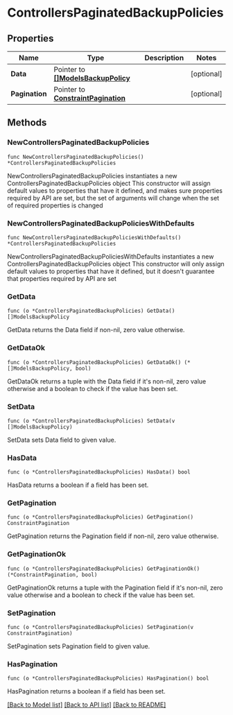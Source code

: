 # ControllersPaginatedBackupPolicies

## Properties

Name | Type | Description | Notes
------------ | ------------- | ------------- | -------------
**Data** | Pointer to [**[]ModelsBackupPolicy**](ModelsBackupPolicy.md) |  | [optional] 
**Pagination** | Pointer to [**ConstraintPagination**](ConstraintPagination.md) |  | [optional] 

## Methods

### NewControllersPaginatedBackupPolicies

`func NewControllersPaginatedBackupPolicies() *ControllersPaginatedBackupPolicies`

NewControllersPaginatedBackupPolicies instantiates a new ControllersPaginatedBackupPolicies object
This constructor will assign default values to properties that have it defined,
and makes sure properties required by API are set, but the set of arguments
will change when the set of required properties is changed

### NewControllersPaginatedBackupPoliciesWithDefaults

`func NewControllersPaginatedBackupPoliciesWithDefaults() *ControllersPaginatedBackupPolicies`

NewControllersPaginatedBackupPoliciesWithDefaults instantiates a new ControllersPaginatedBackupPolicies object
This constructor will only assign default values to properties that have it defined,
but it doesn't guarantee that properties required by API are set

### GetData

`func (o *ControllersPaginatedBackupPolicies) GetData() []ModelsBackupPolicy`

GetData returns the Data field if non-nil, zero value otherwise.

### GetDataOk

`func (o *ControllersPaginatedBackupPolicies) GetDataOk() (*[]ModelsBackupPolicy, bool)`

GetDataOk returns a tuple with the Data field if it's non-nil, zero value otherwise
and a boolean to check if the value has been set.

### SetData

`func (o *ControllersPaginatedBackupPolicies) SetData(v []ModelsBackupPolicy)`

SetData sets Data field to given value.

### HasData

`func (o *ControllersPaginatedBackupPolicies) HasData() bool`

HasData returns a boolean if a field has been set.

### GetPagination

`func (o *ControllersPaginatedBackupPolicies) GetPagination() ConstraintPagination`

GetPagination returns the Pagination field if non-nil, zero value otherwise.

### GetPaginationOk

`func (o *ControllersPaginatedBackupPolicies) GetPaginationOk() (*ConstraintPagination, bool)`

GetPaginationOk returns a tuple with the Pagination field if it's non-nil, zero value otherwise
and a boolean to check if the value has been set.

### SetPagination

`func (o *ControllersPaginatedBackupPolicies) SetPagination(v ConstraintPagination)`

SetPagination sets Pagination field to given value.

### HasPagination

`func (o *ControllersPaginatedBackupPolicies) HasPagination() bool`

HasPagination returns a boolean if a field has been set.


[[Back to Model list]](../README.md#documentation-for-models) [[Back to API list]](../README.md#documentation-for-api-endpoints) [[Back to README]](../README.md)


